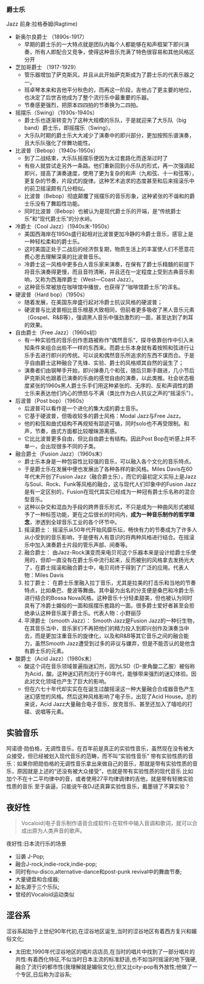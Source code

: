 ### 爵士乐
Jazz 前身:拉格泰姆(Ragtime)
- 新奥尔良爵士 （1890s-1917）
  - 早期的爵士乐的一大特点就是团队内每个人都能够在和声框架下即兴演奏，所有人即配合又竞争，使得这种音乐充满了特色很容易和其他风格区分开
- 芝加哥爵士 （1917-1929）
  - 管乐器增加了萨克斯风，并且从此开始萨克斯成为了爵士乐的代表乐器之一。
  - 班卓琴本来和吉他平分秋色的，而再这一阶段，吉他占了更主要的地位，也决定了后世吉他成为了整个流行乐中最重要的乐器。
  - 节奏感更强烈，把原本四四拍的节奏换为二四拍。
- 摇摆乐（Swing）（1930s-1940s）
  - 爵士乐也逐渐转变为了这种大规模的乐队，于是就迎来了大乐队（big band）爵士乐，即摇摆乐（Swing）。
  - 大乐队时期的爵士乐大大减少了演奏中的即兴部分，更加按照乐谱演奏，且大乐队强化了伴舞功能性。
- 比波普（Bebop）（1940s-1950s）
  - 到了二战结束，大乐队摇摆乐便因为太过套路化而逐渐过时了
  - 有些人就尝试走另外一条路。他们重新回到小乐队的形式，再一次强调起即兴，提高了演奏速度，使用了更为复杂的和声（九和弦、十一和弦等），更复杂的节奏，片段式的旋律。这种艺术追求的态度甚至和后来摇滚乐中的前卫摇滚颇有几分相似。
  - 比波普（Bebop）彻底颠覆了摇摆乐的音乐形象，这种紧张的不谐和的爵士乐没有了舞蹈性功能。
  - 同时比波普（Bebop）也被认为是现代爵士乐的开端，是“传统爵士乐”和“现代爵士乐”的分水岭。
- 冷爵士（Cool Jazz）（1940s末-1950s）
  - 美国西海岸在1950s盛行起相对比波普更加冷静的冷爵士音乐，感官上是一种轻松柔和的爵士乐。
  - 这时美国正处于二战后的经济恢复期，物质生活上的丰富使人们不愿意花费心思去理解深奥的比波普音乐。
  - 冷爵士这一风格中更多白人音乐家来演奏，在保有了爵士乐精髓的前提下将音乐演奏得更慢，而且音符清晰，并且还在一定程度上受到古典音乐影响，又称为西海岸爵士（West—Coast Jazz）。
  - 这种音乐常被放在咖啡馆中播放，也获得了“咖啡馆爵士乐”的诨名。
- 硬波普（Hard bop）（1950s）
  - 随着发展，在美国东岸盛行起对冷爵士抗议风格的硬波普；
  - 硬波普与比波普相比音乐根基大致相同，但前者更多吸收了黑人音乐元素（Gospel、R&B等），强调黑人音乐中强劲激烈的一面，甚至达到了刺耳的效果。
- 自由爵士（Free Jazz）（1960s初）
  - 有一种实验性的音乐创作思路被称作“偶然音乐”，探寻依靠创作中引入未知条件来组合出些不一样的东西来。而爵士乐本身就有着按照和弦进行让乐手去进行即兴的传统。可以说和偶然音乐所追求的东西不谋而合。于是乎自由爵士这种融合了先锋、实验、爵士的风格顺其自然的诞生了；
  - 演奏者们由钢琴手开始，即兴弹奏几个和弦，随后贝斯手跟进，几小节后萨克斯风也跟着已演奏的乐曲的感觉自由的演奏，以此类推。社会状态极度紧张的1960s黑人爵士乐手们用这种紧张的、无序的、反和声调性的爵士乐来表达他们内心的愤怒与不满（类比作为白人抗议之声的“摇滚乐”）。
- 后波普（Post bop）（1960s）
  - 后波普可以看作是一个进化的集大成的爵士音乐。
  - 它基于硬波普，但吸收较多的爵士风格：Modal Jazz与Free Jazz。
  - 他的和弦和曲式结构不再规矩有踪迹可循，同时solo也不再受限制。和声，节奏，曲式方面都比较暧昧游离感。
  - 它比比波普更多自由，但比自由爵士有结构。因此Post Bop在听感上并不单一，会出现很多不同的子类。
- 融合爵士（Fusion Jazz）（1960s末）
  - 爵士乐本身是一种包容性比较强的音乐，可以融入各个文化的音乐特点。
  - 于是爵士乐在发展中便也发展出了各种各样的新风格。Miles Davis在60年代末开创了Fusion Jazz（融合爵士乐），而它的最初定义实际上是Jazz与Soul、Rock、Funk等风格的融合，这与现代人们印象中的Fusion Jazz是有一定区别的，Fusion在现代其实已经成为一种冠有爵士乐名称的混合型音乐。
  - 这种以杂交和混血为手段的跨界音乐形式，不只是成为一种曲风形式被赋予了一种标签功能，更在之后很长的时间内，**成为一种音乐制作的哲学理念**，渗透到全球音乐工业的各个环节中。
  1. 摇滚爵士：   摇滚乐从50年代开始风靡乐坛，畅快有力的节奏成为了许多人从小受到的音乐影响，于是便有人有意识的将两种风格进行结合。在摇滚乐中加入演奏爵士片段的管乐声部、间奏等。
  2. 融合爵士：   由Jazz-Rock演变而来电贝司这个乐器本来是设计给爵士乐使用的，但却一直没有在爵士乐中流行起来，反而被别的风格拿去发扬光大了，在爵士摇滚和融合爵士中，电贝司终于得到了广泛的应用。代表人物：Miles Davis
  3. 拉丁爵士：   在爵士乐里融入拉丁音乐，尤其是拉美的打击乐和当地的节奏特点，比如桑巴、曼波等舞曲。其中最为出名的分支便是桑巴和冷爵士乐进行结合的Bossa Nova风格。这种音乐十分轻柔甜美，但也被认为同时具有了冷爵士媚俗的一面和摇摆乐套路的一面。很多爵士爱好者甚至会拒绝承认这种音乐属于爵士乐。代表人物：小野丽莎
  4. 平滑爵士（smooth Jazz）：    Smooth Jazz是Fusion Jazz的一种衍生物，在其音乐当中，音乐家们不再把他们的精力投入到即兴创作及演奏当中去，而是更加注重音乐的旋律化，以及和R&B等其它音乐之间的融合能力，虽然Smooth Jazz遭受到过多的非议与嫌弃，但是不能否认的是他含有爵士乐的元素。
- 酸爵士（Acid Jazz）（1980s末）
  - 酸这个词在音乐领域普遍指迷幻剂，因为LSD（D-麥角酸二乙胺）被俗称为Acid，酸。这种迷幻药剂流行于60年代，能够带来强烈的迷幻体验。因此对文化领域也产生了巨大的影响。
  - 但在六七十年代却实实在在诞生过酸摇滚这一种大量融合合成器音色产生迷幻感觉的风格。然后这种风格影响了电子乐，出现了Acid House。总的来说，Acid Jazz大量融合电子音乐、放克音乐、甚至还加入了嘻哈的打碟、说唱等元素。

## 实验音乐
阿诺德·勋伯格，无调性音乐，在百年前是真正的实验性音乐，虽然现在没有被大众接受，但已经被划入现代音乐的范畴，而不叫“实验性音乐”
带有实验性质的音乐：如果你把勋伯格的无调性音乐拿出来做自己的音乐，那就是带有实验性质的音乐，原因就是上述的“还没有被大众接受”，也就是带有实验性质的现代音乐
比如加个不在十二平均律中的音，或者使用27平均律调律的吉他，就是带有轻微实验性质的音乐
至于装逼，只能说午夜DJ还真算实验性音乐，戴墨镜了不算实验？

## 夜好性
> Vocaloid(电子音乐制作语音合成软件):在软件中输入音调和歌词，就可以合成出原为人类声音的歌声。

夜好性:日本流行乐的场景
- 沿袭 J-Pop;
- 融合J-rock,indie-rock,indie-pop;
- 同时有nu-disco,alternative-dance和post-punk revival中的舞曲节奏;
- 大量键盘和合成器;
- 起名源于三个乐队;
- 曾经的Vocaloid运动类似

## 涩谷系
涩谷系起始于上世纪90年代初,在涩谷地区诞生,当时的涩谷地区有着西方复兴和媚俗文化;
- 太田宏,1990年代涩谷地区的唱片店店员,在当时的唱片中找到了一部分唱片的共性:有着西化特征,不似当时日本主流的标准舒适,也不如当时摇滚的地下强硬,融合了流行的都市性(我理解就是媚俗文化),但又比city-pop有外放性;他做了一个专区,日后称为涩谷系;





